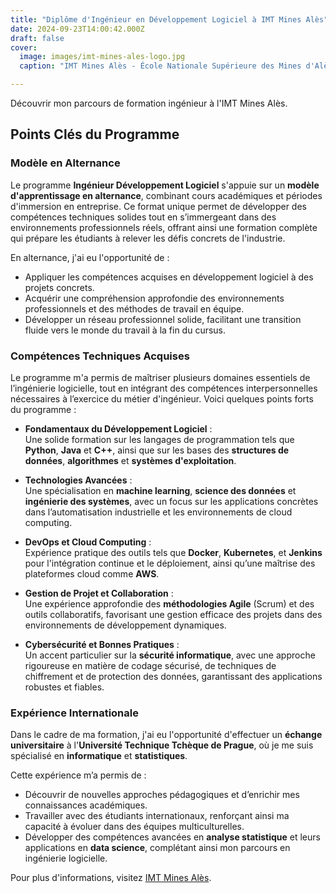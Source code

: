 ```yaml
---
title: "Diplôme d'Ingénieur en Développement Logiciel à IMT Mines Alès"
date: 2024-09-23T14:00:42.000Z
draft: false
cover:
  image: images/imt-mines-ales-logo.jpg
  caption: "IMT Mines Alès - École Nationale Supérieure des Mines d'Alès"

---
```

Découvrir mon parcours de formation ingénieur à l'IMT Mines Alès.
<!--more-->

## Points Clés du Programme

### Modèle en Alternance  
Le programme **Ingénieur Développement Logiciel** s'appuie sur un **modèle d'apprentissage en alternance**, combinant cours académiques et périodes d'immersion en entreprise. Ce format unique permet de développer des compétences techniques solides tout en s’immergeant dans des environnements professionnels réels, offrant ainsi une formation complète qui prépare les étudiants à relever les défis concrets de l'industrie.

En alternance, j'ai eu l'opportunité de :
- Appliquer les compétences acquises en développement logiciel à des projets concrets.
- Acquérir une compréhension approfondie des environnements professionnels et des méthodes de travail en équipe.
- Développer un réseau professionnel solide, facilitant une transition fluide vers le monde du travail à la fin du cursus.

### Compétences Techniques Acquises
Le programme m'a permis de maîtriser plusieurs domaines essentiels de l’ingénierie logicielle, tout en intégrant des compétences interpersonnelles nécessaires à l’exercice du métier d'ingénieur. Voici quelques points forts du programme :

- **Fondamentaux du Développement Logiciel** :  
  Une solide formation sur les langages de programmation tels que **Python**, **Java** et **C++**, ainsi que sur les bases des **structures de données**, **algorithmes** et **systèmes d'exploitation**.

- **Technologies Avancées** :  
  Une spécialisation en **machine learning**, **science des données** et **ingénierie des systèmes**, avec un focus sur les applications concrètes dans l’automatisation industrielle et les environnements de cloud computing.

- **DevOps et Cloud Computing** :  
  Expérience pratique des outils tels que **Docker**, **Kubernetes**, et **Jenkins** pour l'intégration continue et le déploiement, ainsi qu’une maîtrise des plateformes cloud comme **AWS**.

- **Gestion de Projet et Collaboration** :  
  Une expérience approfondie des **méthodologies Agile** (Scrum) et des outils collaboratifs, favorisant une gestion efficace des projets dans des environnements de développement dynamiques.

- **Cybersécurité et Bonnes Pratiques** :  
  Un accent particulier sur la **sécurité informatique**, avec une approche rigoureuse en matière de codage sécurisé, de techniques de chiffrement et de protection des données, garantissant des applications robustes et fiables.

### Expérience Internationale  
Dans le cadre de ma formation, j'ai eu l'opportunité d'effectuer un **échange universitaire** à l'**Université Technique Tchèque de Prague**, où je me suis spécialisé en **informatique** et **statistiques**.

Cette expérience m’a permis de :
- Découvrir de nouvelles approches pédagogiques et d’enrichir mes connaissances académiques.
- Travailler avec des étudiants internationaux, renforçant ainsi ma capacité à évoluer dans des équipes multiculturelles.
- Développer des compétences avancées en **analyse statistique** et leurs applications en **data science**, complétant ainsi mon parcours en ingénierie logicielle.

Pour plus d'informations, visitez [IMT Mines Alès](https://www.imt-mines-ales.fr).
